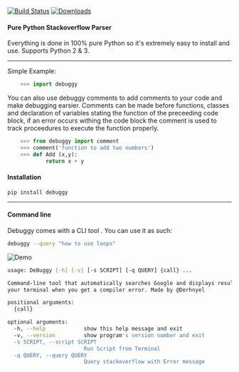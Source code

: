 [![Build Status](https://travis-ci.org/--?branch=master)](https://travis-ci.org/--) [![Downloads](https://pepy.tech/badge/--/month)](https://pepy.tech/project/--)


#### Pure Python Stackoverflow Parser

Everything is done in 100% pure Python so it's extremely easy to install and use. Supports Python 2 & 3.
<hr>

Simple Example:

```python
    >>> import debuggy
```

You can also use debuggy comments to add comments to your code and make debugging earsier. Comments can be made before functions, classes and declaration of variables stating the function of the preceeding code block, if an error occurs withing the code block the comment is used to track proceedures to execute the function properly.

```python
    >>> from debuggy import comment 
    >>> comment('function to add two numbers')
    >>> def Add (x,y):
            return x + y    

```
 #### Installation 

    pip install debuggy
    
<hr>

#### Command line
Debuggy comes with a CLI tool . You can use it as such:

```bash
debuggy --query "how to use loops"
```
![Demo](https://github.com/derhnyel/deBuggy/tree/main/assets/debuggy_query.gif)

```bash
usage: DeBuggy [-h] [-v] [-s SCRIPT] [-q QUERY] {call} ...

Command-line tool that automatically searches Google and displays results in
your terminal when you get a compiler error. Made by @Derhnyel

positional arguments:
  {call}

optional arguments:
  -h, --help            show this help message and exit
  -v, --version         show program's version number and exit
  -s SCRIPT, --script SCRIPT
                        Run Script from Terminal
  -q QUERY, --query QUERY
                        Query stackoverflow with Error message
```